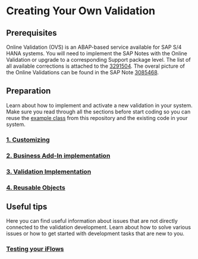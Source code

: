 # Creating Your Own Validation

## Prerequisites
Online Validation (OVS) is an ABAP-based service available for SAP S/4 HANA systems. You will need to implement the SAP Notes with the Online Validation or upgrade to a corresponding Support package level. The list of all available corrections is attached to the [3291504](https://launchpad.support.sap.com/#/notes/3291504). The overal picture of the Online Validations can be found in the SAP Note [3085468](https://launchpad.support.sap.com/#/notes/3085468).

## Preparation
Learn about how to implement and activate a new validation in your system. 
Make sure you read through all the sections before start coding so you can reuse the [example class](../src/zcl_ovs_example.clas.abap) from this repository and the existing code in your system.


### [1. Customizing](Customizing.md)
### [2. Business Add-In implementation](BAdIImplementation.md)
### [3. Validation Implementation](CheckImplementation.md)
### [4. Reusable Objects](ReusableObjects.md)


## Useful tips
Here you can find useful information about issues that are not directly connected to the validation development. Learn about how to solve various issues or how to get started with development tasks that are new to you. 

### [Testing your iFlows](TestingiFlow.md)